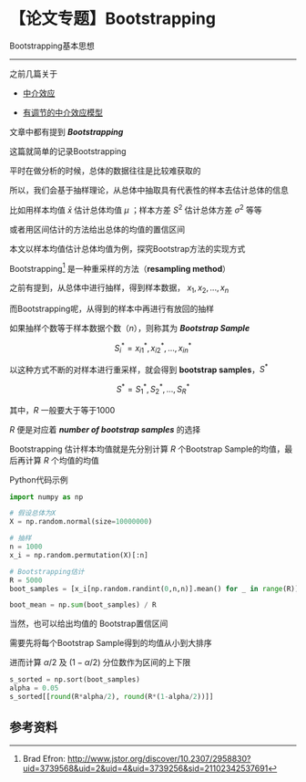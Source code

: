 # 【论文专题】Bootstrapping


Bootstrapping基本思想

<!--more-->

---

之前几篇关于

* [中介效应](https://mp.weixin.qq.com/s?__biz=MzU1Mzc0MTEzMA==&mid=2247483844&idx=1&sn=e5576f41f1785aa570ab49cffa0ca6a4&scene=21#wechat_redirect)

* [有调节的中介效应模型](https://mp.weixin.qq.com/s?__biz=MzU1Mzc0MTEzMA==&mid=2247483875&idx=1&sn=715ebcc2c1eb726034dbe48b50af5982&scene=21#wechat_redirect)

文章中都有提到 ***Bootstrapping***

这篇就简单的记录Bootstrapping

平时在做分析的时候，总体的数据往往是比较难获取的

所以，我们会基于抽样理论，从总体中抽取具有代表性的样本去估计总体的信息

比如用样本均值 $\bar x$ 估计总体均值 $\mu$ ；样本方差 $S^2$ 估计总体方差 $\sigma^2$ 等等

或者用区间估计的方法给出总体的均值的置信区间

本文以样本均值估计总体均值为例，探究Bootstrap方法的实现方式

Bootstrapping[^1] 是一种重采样的方法（**resampling method**）

之前有提到，从总体中进行抽样，得到样本数据， $x_1,x_2,...,x_n$

而Bootstrapping呢，从得到的样本中再进行有放回的抽样

如果抽样个数等于样本数据个数（$n$），则称其为 ***Bootstrap Sample***

$$
S_i^*={x_{i1}^*,x_{i2}^*,...,x_{in}^*}
$$

以这种方式不断的对样本进行重采样，就会得到 **bootstrap samples**，$S^*$

$$
S^*={S_{1}^*,S_{2}^*,...,S_{R}^*}
$$

其中，$R$ 一般要大于等于1000

$R$ 便是对应着 ***number of bootstrap samples*** 的选择

Bootstrapping 估计样本均值就是先分别计算 $R$ 个Bootstrap Sample的均值，最后再计算 $R$ 个均值的均值

Python代码示例

```python
import numpy as np

# 假设总体为X
X = np.random.normal(size=10000000)

# 抽样
n = 1000
x_i = np.random.permutation(X)[:n]

# Bootstrapping估计
R = 5000
boot_samples = [x_i[np.random.randint(0,n,n)].mean() for _ in range(R)]

boot_mean = np.sum(boot_samples) / R
```

当然，也可以给出均值的 Bootstrap置信区间

需要先将每个Bootstrap Sample得到的均值从小到大排序

进而计算 $\alpha /2$ 及 $(1- \alpha/2)$ 分位数作为区间的上下限

```python
s_sorted = np.sort(boot_samples)
alpha = 0.05
s_sorted[[round(R*alpha/2), round(R*(1-alpha/2))]]
```


## 参考资料

[^1]: Brad Efron: http://www.jstor.org/discover/10.2307/2958830?uid=3739568&uid=2&uid=4&uid=3739256&sid=21102342537691



<head> 
    <script defer src="https://use.fontawesome.com/releases/v5.0.13/js/all.js"></script> 
    <script defer src="https://use.fontawesome.com/releases/v5.0.13/js/v4-shims.js"></script> 
</head> 
<link rel="stylesheet" href="https://use.fontawesome.com/releases/v5.0.13/css/all.css">
